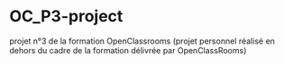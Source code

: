 # OC_P3-project
projet n°3 de la formation OpenClassrooms (projet personnel réalisé en dehors du cadre de la formation délivrée par OpenClassRooms)
